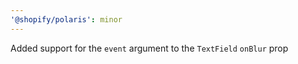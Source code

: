 ```yaml
---
'@shopify/polaris': minor
---
```


Added support for the `event` argument to the `TextField` `onBlur` prop
